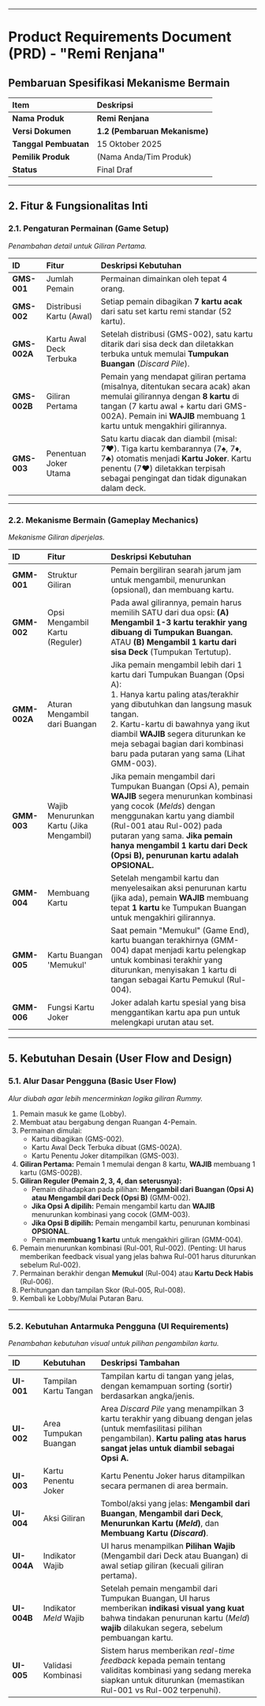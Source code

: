 -----

# Product Requirements Document (PRD) - "Remi Renjana"

## Pembaruan Spesifikasi Mekanisme Bermain

| Item | Deskripsi |
| :--- | :--- |
| **Nama Produk** | **Remi Renjana** |
| **Versi Dokumen** | **1.2 (Pembaruan Mekanisme)** |
| **Tanggal Pembuatan** | 15 Oktober 2025 |
| **Pemilik Produk** | (Nama Anda/Tim Produk) |
| **Status** | Final Draf |

-----

## 2\. Fitur & Fungsionalitas Inti

### 2.1. Pengaturan Permainan (Game Setup)

*Penambahan detail untuk Giliran Pertama.*

| ID | Fitur | Deskripsi Kebutuhan |
| :--- | :--- | :--- |
| **GMS-001** | Jumlah Pemain | Permainan dimainkan oleh tepat 4 orang. |
| **GMS-002** | Distribusi Kartu (Awal) | Setiap pemain dibagikan **7 kartu acak** dari satu set kartu remi standar (52 kartu). |
| **GMS-002A** | Kartu Awal Deck Terbuka | Setelah distribusi (GMS-002), satu kartu ditarik dari sisa deck dan diletakkan terbuka untuk memulai **Tumpukan Buangan** (*Discard Pile*). |
| **GMS-002B** | Giliran Pertama | Pemain yang mendapat giliran pertama (misalnya, ditentukan secara acak) akan memulai gilirannya dengan **8 kartu** di tangan (7 kartu awal + kartu dari GMS-002A). Pemain ini **WAJIB** membuang 1 kartu untuk mengakhiri gilirannya. |
| **GMS-003** | Penentuan Joker Utama | Satu kartu diacak dan diambil (misal: 7♥). Tiga kartu kembarannya (7♠, 7♦, 7♣) otomatis menjadi **Kartu Joker**. Kartu penentu (7♥) diletakkan terpisah sebagai pengingat dan tidak digunakan dalam deck. |

-----

### 2.2. Mekanisme Bermain (Gameplay Mechanics)

*Mekanisme Giliran diperjelas.*

| ID | Fitur | Deskripsi Kebutuhan |
| :--- | :--- | :--- |
| **GMM-001** | Struktur Giliran | Pemain bergiliran searah jarum jam untuk mengambil, menurunkan (opsional), dan membuang kartu. |
| **GMM-002** | Opsi Mengambil Kartu (Reguler) | Pada awal gilirannya, pemain harus memilih SATU dari dua opsi: **(A) Mengambil 1-3 kartu terakhir yang dibuang di Tumpukan Buangan.** ATAU **(B) Mengambil 1 kartu dari sisa Deck** (Tumpukan Tertutup). |
| **GMM-002A**| Aturan Mengambil dari Buangan | Jika pemain mengambil lebih dari 1 kartu dari Tumpukan Buangan (Opsi A):<br>1. Hanya kartu paling atas/terakhir yang dibutuhkan dan langsung masuk tangan.<br>2. Kartu-kartu di bawahnya yang ikut diambil **WAJIB** segera diturunkan ke meja sebagai bagian dari kombinasi baru pada putaran yang sama (Lihat GMM-003). |
| **GMM-003** | Wajib Menurunkan Kartu (Jika Mengambil) | Jika pemain mengambil dari Tumpukan Buangan (Opsi A), pemain **WAJIB** segera menurunkan kombinasi yang cocok (*Melds*) dengan menggunakan kartu yang diambil (Rul-001 atau Rul-002) pada putaran yang sama. **Jika pemain hanya mengambil 1 kartu dari Deck (Opsi B), penurunan kartu adalah OPSIONAL.** |
| **GMM-004** | Membuang Kartu | Setelah mengambil kartu dan menyelesaikan aksi penurunan kartu (jika ada), pemain **WAJIB** membuang tepat **1 kartu** ke Tumpukan Buangan untuk mengakhiri gilirannya. |
| **GMM-005** | Kartu Buangan 'Memukul' | Saat pemain "Memukul" (Game End), kartu buangan terakhirnya (GMM-004) dapat menjadi kartu pelengkap untuk kombinasi terakhir yang diturunkan, menyisakan 1 kartu di tangan sebagai Kartu Pemukul (Rul-004). |
| **GMM-006** | Fungsi Kartu Joker | Joker adalah kartu spesial yang bisa menggantikan kartu apa pun untuk melengkapi urutan atau set. |

-----

## 5\. Kebutuhan Desain (User Flow and Design)

### 5.1. Alur Dasar Pengguna (Basic User Flow)

*Alur diubah agar lebih mencerminkan logika giliran Rummy.*

1.  Pemain masuk ke game (Lobby).
2.  Membuat atau bergabung dengan Ruangan 4-Pemain.
3.  Permainan dimulai:
      * Kartu dibagikan (GMS-002).
      * Kartu Awal Deck Terbuka dibuat (GMS-002A).
      * Kartu Penentu Joker ditampilkan (GMS-003).
4.  **Giliran Pertama:** Pemain 1 memulai dengan 8 kartu, **WAJIB** membuang 1 kartu (GMS-002B).
5.  **Giliran Reguler (Pemain 2, 3, 4, dan seterusnya):**
      * Pemain dihadapkan pada pilihan: **Mengambil dari Buangan (Opsi A) atau Mengambil dari Deck (Opsi B)** (GMM-002).
      * **Jika Opsi A dipilih:** Pemain mengambil kartu dan **WAJIB** menurunkan kombinasi yang cocok (GMM-003).
      * **Jika Opsi B dipilih:** Pemain mengambil kartu, penurunan kombinasi **OPSIONAL**.
      * Pemain **membuang 1 kartu** untuk mengakhiri giliran (GMM-004).
6.  Pemain menurunkan kombinasi (Rul-001, Rul-002). (Penting: UI harus memberikan feedback visual yang jelas bahwa Rul-001 harus diturunkan sebelum Rul-002).
7.  Permainan berakhir dengan **Memukul** (Rul-004) atau **Kartu Deck Habis** (Rul-006).
8.  Perhitungan dan tampilan Skor (Rul-005, Rul-008).
9.  Kembali ke Lobby/Mulai Putaran Baru.

-----

### 5.2. Kebutuhan Antarmuka Pengguna (UI Requirements)

*Penambahan kebutuhan visual untuk pilihan pengambilan kartu.*

| ID | Kebutuhan | Deskripsi Tambahan |
| :--- | :--- | :--- |
| **UI-001** | Tampilan Kartu Tangan | Tampilan kartu di tangan yang jelas, dengan kemampuan sorting (sortir) berdasarkan angka/jenis. |
| **UI-002** | Area Tumpukan Buangan | Area *Discard Pile* yang menampilkan 3 kartu terakhir yang dibuang dengan jelas (untuk memfasilitasi pilihan pengambilan). **Kartu paling atas harus sangat jelas untuk diambil sebagai Opsi A.** |
| **UI-003** | Kartu Penentu Joker | Kartu Penentu Joker harus ditampilkan secara permanen di area bermain. |
| **UI-004** | Aksi Giliran | Tombol/aksi yang jelas: **Mengambil dari Buangan**, **Mengambil dari Deck**, **Menurunkan Kartu (*Meld*)**, dan **Membuang Kartu (*Discard*)**. |
| **UI-004A**| Indikator Wajib | UI harus menampilkan **Pilihan Wajib** (Mengambil dari Deck atau Buangan) di awal setiap giliran (kecuali giliran pertama). |
| **UI-004B**| Indikator *Meld* Wajib | Setelah pemain mengambil dari Tumpukan Buangan, UI harus memberikan **indikasi visual yang kuat** bahwa tindakan penurunan kartu (*Meld*) **wajib** dilakukan segera, sebelum pembuangan kartu. |
| **UI-005** | Validasi Kombinasi | Sistem harus memberikan *real-time feedback* kepada pemain tentang validitas kombinasi yang sedang mereka siapkan untuk diturunkan (memastikan Rul-001 vs Rul-002 terpenuhi). |
